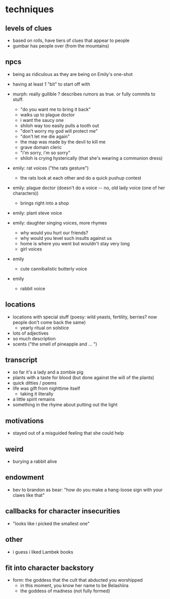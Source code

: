 # techniques

## levels of clues

- based on rolls, have tiers of clues that appear to people
- gumbar has people over (from the mountains)

## npcs

- being as ridiculous as they are being on Emily's one-shot
- having at least 1 "bit" to start off with
- murph: really gullible ? describes rumors as true. or fully commits to stuff.

  - "do you want me to bring it back"
  - walks up to plague doctor
  - i want the saucy one
  - shiloh way too easily pulls a tooth out
  - "don't worry my god will protect me"
  - "don't let me die again"
  - the map was made by the devil to kill me
  - grave domain cleric
  - "i'm sorry, i'm so sorry"
  - shiloh is crying hysterically (that she's wearing a communion dress)

- emily: rat voices ("the rats gesture")
  - the rats look at each other and do a quick pushup contest
- emily: plague doctor (doesn't do a voice -- no, old lady voice (one of her characters))
  - brings right into a shop
- emily: plant steve voice
- emily: daughter singing voices, more rhymes
  - why would you hurt our friends?
  - why would you level such insults against us
  - home is where you went but wouldn't stay very long
  - girl voices
- emily
  - cute cannibalistic butterly voice
- emily
  - rabbit voice

## locations

- locations with special stuff (poesy: wild yeasts, fertility, berries? now people don't come back the same)
  - yearly ritual on solstice
- lots of adjectives
- so much description
- scents ("the smell of pineapple and ... ")

## transcript

- so far it's a lady and a zombie pig
- plants with a taste for blood (but done against the will of the plants)
- quick ditties / poems
- life was gift from nighttime itself
  - taking it literally
- a little spirit remains
- something in the rhyme about putting out the light

## motivations

- stayed out of a misguided feeling that she could help

## weird

- burying a rabbit alive

## endowment

- bev to brandon as bear: "how do you make a hang-loose sign with your claws like that"

## callbacks for character insecurities

- "looks like i picked the smallest one"

## other

- i guess i liked Lambek books

## fit into character backstory

- form: the goddess that the cult that abducted you worshipped
  - in this moment, you know her name to be Belashiira
  - the goddess of madness (not fully formed)
